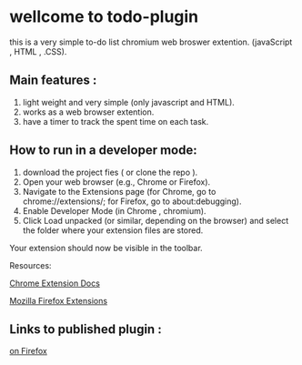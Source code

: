 # wellcome to todo-plugin

this is a very simple to-do list chromium web broswer extention. (javaScript , HTML , .CSS).

## Main features : 
1. light weight and very simple (only javascript and HTML).
2. works as a web browser extention.
3. have a timer to track the spent time on each task.


## How to run in a developer mode:
1. download the project fies ( or clone the repo ).
2. Open your web browser (e.g., Chrome or Firefox).
3. Navigate to the Extensions page (for Chrome, go to chrome://extensions/; for Firefox, go to about:debugging).
4. Enable Developer Mode (in Chrome , chromium).
5. Click Load unpacked (or similar, depending on the browser) and select the folder where your extension files are stored.

Your extension should now be visible in the toolbar.

Resources:

  [Chrome Extension Docs](https://developer.chrome.com/docs/extensions)

  [Mozilla Firefox Extensions](https://developer.mozilla.org/en-US/docs/Mozilla/Add-ons/WebExtensions)

## Links to published plugin :
   [on Firefox](https://addons.mozilla.org/en-GB/firefox/addon/todo-list-extension/)
